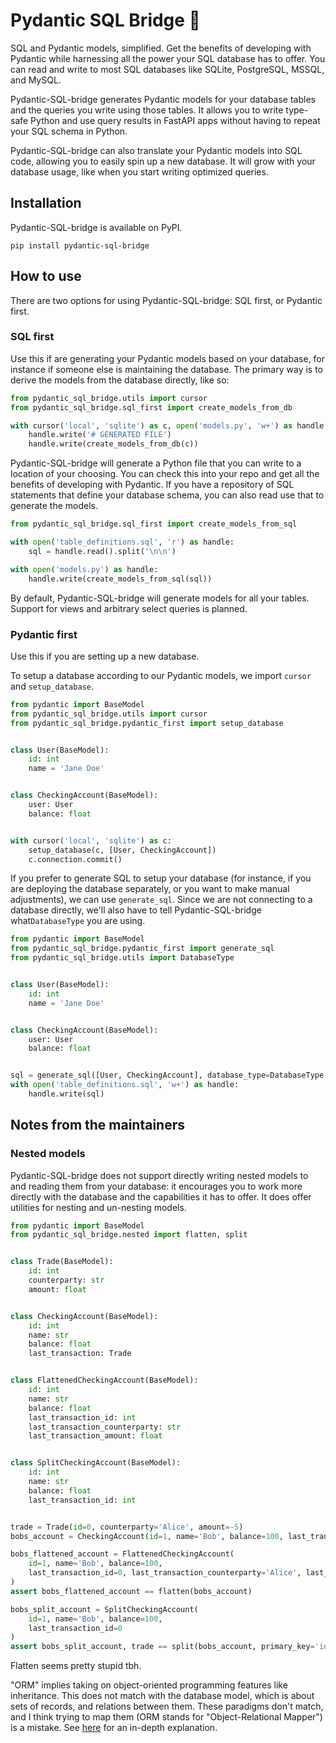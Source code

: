 # Pydantic SQL Bridge 🌉

SQL and Pydantic models, simplified. Get the benefits of developing with Pydantic while harnessing all the power your SQL database has to offer. You can read and write to most SQL databases like SQLite, PostgreSQL, MSSQL, and
MySQL.

Pydantic-SQL-bridge generates Pydantic models for your database tables and the queries you write using those tables. It allows you to write type-safe Python and use query results in FastAPI apps without having to repeat your SQL schema in Python.

Pydantic-SQL-bridge can also translate your Pydantic models into SQL code, allowing you to easily spin up a new database. It will grow with your database usage, like when you start writing optimized queries. 

## Installation

Pydantic-SQL-bridge is available on PyPI.

```shell
pip install pydantic-sql-bridge
```

## How to use

There are two options for using Pydantic-SQL-bridge: SQL first, or Pydantic first.

### SQL first

Use this if are generating your Pydantic models based on your database, for instance if someone else is maintaining the database. The primary way is to derive the models from the database directly, like so:

```python
from pydantic_sql_bridge.utils import cursor
from pydantic_sql_bridge.sql_first import create_models_from_db

with cursor('local', 'sqlite') as c, open('models.py', 'w+') as handle:
    handle.write('# GENERATED FILE')
    handle.write(create_models_from_db(c))
```

Pydantic-SQL-bridge will generate a Python file that you can write to a location of your choosing. You can check this into your repo and get all the benefits of developing with Pydantic. If you have a repository of SQL statements that define your database schema, you can also read use that to generate the models.

```python
from pydantic_sql_bridge.sql_first import create_models_from_sql

with open('table_definitions.sql', 'r') as handle:
    sql = handle.read().split('\n\n')

with open('models.py') as handle:
    handle.write(create_models_from_sql(sql))
```

By default, Pydantic-SQL-bridge will generate models for all your tables. Support for views and arbitrary select queries is planned.

### Pydantic first

Use this if you are setting up a new database.

To setup a database according to our Pydantic models, we import `cursor` and `setup_database`.

```python
from pydantic import BaseModel
from pydantic_sql_bridge.utils import cursor
from pydantic_sql_bridge.pydantic_first import setup_database


class User(BaseModel):
    id: int
    name = 'Jane Doe'


class CheckingAccount(BaseModel):
    user: User
    balance: float


with cursor('local', 'sqlite') as c:
    setup_database(c, [User, CheckingAccount])
    c.connection.commit()
```

If you prefer to generate SQL to setup your database (for instance, if you are deploying the database separately, or you want to make manual adjustments), we can use `generate_sql`. Since we are not connecting to a database directly, we'll also have to tell Pydantic-SQL-bridge what`DatabaseType` you are using.

```python
from pydantic import BaseModel
from pydantic_sql_bridge.pydantic_first import generate_sql
from pydantic_sql_bridge.utils import DatabaseType


class User(BaseModel):
    id: int
    name = 'Jane Doe'


class CheckingAccount(BaseModel):
    user: User
    balance: float


sql = generate_sql([User, CheckingAccount], database_type=DatabaseType.SQLITE)
with open('table_definitions.sql', 'w+') as handle:
    handle.write(sql)
```

## Notes from the maintainers

### Nested models

Pydantic-SQL-bridge does not support directly writing nested models to and reading them from your database: it encourages you to work more directly with the database and the capabilities it has to offer. It does offer utilities for nesting and un-nesting models.

```python
from pydantic import BaseModel
from pydantic_sql_bridge.nested import flatten, split


class Trade(BaseModel):
    id: int
    counterparty: str
    amount: float


class CheckingAccount(BaseModel):
    id: int
    name: str
    balance: float
    last_transaction: Trade


class FlattenedCheckingAccount(BaseModel):
    id: int
    name: str
    balance: float
    last_transaction_id: int
    last_transaction_counterparty: str
    last_transaction_amount: float


class SplitCheckingAccount(BaseModel):
    id: int
    name: str
    balance: float
    last_transaction_id: int


trade = Trade(id=0, counterparty='Alice', amount=-5)
bobs_account = CheckingAccount(id=1, name='Bob', balance=100, last_transaction=trade)

bobs_flattened_account = FlattenedCheckingAccount(
    id=1, name='Bob', balance=100,
    last_transaction_id=0, last_transaction_counterparty='Alice', last_transaction_amount=-5
)
assert bobs_flattened_account == flatten(bobs_account)

bobs_split_account = SplitCheckingAccount(
    id=1, name='Bob', balance=100,
    last_transaction_id=0
)
assert bobs_split_account, trade == split(bobs_account, primary_key='id')
```

Flatten seems pretty stupid tbh.

"ORM" implies taking on object-oriented programming features like inheritance. This does not match with the database
model, which is about sets of records, and relations between them. These paradigms don't match, and I think trying to
map them (ORM stands for "Object-Relational Mapper") is a mistake.
See [here](https://blog.codinghorror.com/object-relational-mapping-is-the-vietnam-of-computer-science/) for an in-depth
explanation.
